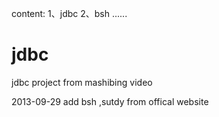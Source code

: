 content:
	1、jdbc
	2、bsh
	......

jdbc
====
jdbc project from mashibing video

2013-09-29
add bsh ,sutdy from offical website


